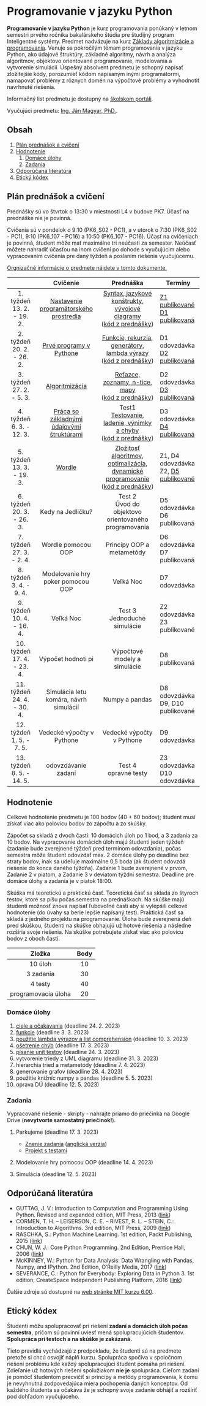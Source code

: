 # Programovanie v jazyku Python

**Programovanie v jazyku Python** je kurz programovania ponúkaný v letnom semestri prvého ročníka bakalárskeho štúdia pre študijný program Inteligentné systémy. Predmet nadväzuje na kurz [Základy algoritmizácie a programovania](https://kurzy.kpi.fei.tuke.sk/zap/). Venuje sa pokročilým témam programovania v jazyku Python, ako údajové štruktúry, základné algoritmy, návrh a analýza algoritmov, objektovo orientované programovanie, modelovania a vytvorenie simulácií. Úspešný absolvent predmetu je schopný napísať zložitejšie kódy, porozumieť kódom napísaným inými programátormi, namapovať problémy z rôznych domén na výpočtové problémy a vyhodnotiť navrhnuté riešenia.

Informačný list predmetu je dostupný na [školskom portáli](https://maisportal.tuke.sk/portal/studijneProgramy.mais).

Vyučujúci predmetu: [Ing. Ján Magyar, PhD.](http://www.cloudai.sk/people-janmagyar/).

## Obsah
1. [Plán prednášok a cvičení](#plan)
2. [Hodnotenie](#grading)
    1. [Domáce úlohy](#homeworks)
    2. [Zadania](#assignments)
    <!--3. [Skúška](#exam)-->
3. [Odporúčaná literatúra](#textbooks)
4. [Etický kódex](#collaboration)

## Plán prednášok a cvičení <a name="plan"></a>
Prednášky sú vo štvrtok o 13:30 v miestnosti L4 v budove PK7. Účasť na prednáške nie je povinná.

Cvičenia sú v pondelok o 9:10 (PK6_S02 - PC1), a v utorok o 7:30 (PK6_S02 - PC1), 9:10 (PK6_107 - PC16) a 10:50 (PK6_107 - PC16). Účasť na cvičeniach je povinná, študent môže mať maximálne tri neúčasti za semester. Neúčasť môžete nahradiť účasťou na inom cvičení po dohode s vyučujúcim alebo vypracovaním cvičenia pre daný týždeň a poslaním riešenia vyučujúcemu.

[Orgnizačné informácie o predmete nájdete v tomto dokumente.](lectures/Lecture-00.pdf)

|                               |                  Cvičenie                 |                           Prednáška                          |                        Termíny                          |
|:-----------------------------:|:-----------------------------------------:|:------------------------------------------------------------:|---------------------------------------------------------|
|  1. týždeň<br>13. 2. - 19. 2. |   [Nastavenie programátorského prostredia](labs/lab01-setting-up.ipynb)  |        [Syntax, jazykové konštrukty, vývojové diagramy](lectures/Lecture-01.pdf)<br>([kód z prednášky](lectures/codes/lecture01.ipynb))        |            [Z1 publikované](assignments/Zadanie1.pdf)<br>[D1 publikovaná](assignments/homeworks/homework01.md)             |
|  2. týždeň<br>20. 2. - 26. 2. |          [Prvé programy v Pythone](labs/lab02-first-baby-steps.ipynb)          |         [Funkcie, rekurzia, generátory, lambda výrazy](lectures/Lecture-02.pdf)<br>([kód z prednášky](lectures/codes/lecture02.ipynb))         |             D1 odovzdávka<br>[D2 publikovaná](assignments/homeworks/homework02.md)             |
|  3. týždeň<br>27. 2. - 5. 3.  |               [Algoritmizácia](labs/lab03-functions-and-algorithmization.ipynb)              |                [Reťazce, zoznamy, n-tice, mapy](lectures/Lecture-03.pdf)<br>([kód z prednášky](lectures/codes/lecture03.ipynb))                |             D2 odovzdávka<br>[D3 publikovaná](assignments/homeworks/homework03.md)             |
|  4. týždeň<br>6. 3. - 12. 3.  | [Práca so základnými údajovými štruktúrami](labs/lab04-a-look-at-the-table.ipynb) |        Test1<br>[Testovanie, ladenie, výnimky a chyby](lectures/Lecture-04.pdf)<br>([kód z prednášky](lectures/codes/lecture04.ipynb))         |             D3 odovzdávka<br>[D4 publikovaná](assignments/homeworks/homework04.md)             |
|  5. týždeň<br>13. 3. - 19. 3. |                   [Wordle](labs/lab05-wordle.ipynb)                  | [Zložitosť algoritmov, optimalizácia, dynamické programovanie](lectures/Lecture-05.pdf)<br>([kód z prednášky](lectures/codes/lecture05.ipynb)) |         Z1, D4 odovzdávka<br>Z2, [D5 publikované](assignments/homeworks/homework05.md)         |
|  6. týždeň<br>20. 3. - 26. 3. |             Kedy na Jedličku?             |    Test 2<br>Úvod do objektovo orientovaného programovania   |             D5 odovzdávka<br>D6 publikovaná             |
|  7. týždeň<br>27. 3. - 2. 4.  |             Wordle pomocou OOP            |                   Princípy OOP a metametódy                  |             D6 odovzdávka<br>D7 publikovaná             |
|  8. týždeň<br>3. 4. - 9. 4.   |     Modelovanie hry poker pomocou OOP     |                           Veľká Noc                          |                      D7 odovzdávka                      |
|  9. týždeň<br>10. 4. - 16. 4. |                 Veľká Noc                 |                Test 3<br>Jednoduché simulácie                |             Z2 odovzdávka<br>Z3 publikované             |
| 10. týždeň<br>17. 4. - 23. 4. |           Výpočet hodnoti pi              |                Výpočtové modely a simulácie                  |                      D8 publikovaná                     |
| 11. týždeň<br>24. 4. - 30. 4. |   Simulácia letu komára, návrh simulácií  |                        Numpy a pandas                        |           D8 odovzdávka<br>D9, D10 publikované          |
| 12. týždeň<br>1. 5. - 7. 5.   |         Vedecké výpočty v Pythone         |                   Vedecké výpočty v Pythone                  |                      D9 odovzdávka                      |
| 13. týždeň<br>8. 5. - 14. 5.  |            odovzdávanie zadaní            |                    Test 4<br>opravné testy                   |             Z3 odovzdávka<br>D10 odovzdávka             |

## Hodnotenie <a name="grading"></a>

Celkové hodnotenie predmetu je 100 bodov (40 + 60 bodov); študent musí získať viac ako polovicu bodov zo zápočtu a zo skúšky.

Zápočet sa skladá z dvoch častí: 10 domácich úloh po 1 bod, a 3 zadania za 10 bodov. Na vypracovanie domácich úloh majú študenti jeden týždeň (zadanie bude zverejnené týždeň pred termínom odovzdania), počas semestra môže študent odovzdať max. 2 domáce úlohy po deadline bez straty bodov, inak sa udeľuje maximálne 0,5 boda (ak študent odovzdá riešenie do konca daného týždňa). Zadanie 1 bude zverejnené v prvom, Zadanie 2 v piatom, a Zadanie 3 v deviatom týždni semestra. Deadline pre domáce úlohy a zadania je v piatok 18:00.

Skúška má teoretickú a praktickú časť. Teoretická časť sa skladá zo štyroch testov, ktoré sa píšu počas semestra na prednáškach. Na skúške majú študenti možnosť znova napísať ľubovoľné časti aby si vylepšili celkové hodnotenie (do úvahy sa berie lepšie napísaný test). Praktická časť sa skladá z jedného projektu na programovanie. Úloha bude zverejnená deň pred skúškou, študenti na skúške obhajujú už hotové riešenia a následne rozšíria svoje riešenia. Na skúške potrebujete získať viac ako polovicu bodov z oboch častí.

|        Zložka       | Body |
|:-------------------:|:----:|
|       10 úloh       |  10  |
|      3 zadania      |  30  |
|       4 testy       |  40  |
| programovacia úloha |  20  |

### Domáce úlohy <a name="homeworks"></a>
1. [ciele a očakávania](assignments/homeworks/homework01.md) (deadline 24. 2. 2023)
2. [funkcie](assignments/homeworks/homework02.md) (deadline 3. 3. 2023)
3. [použitie lambda výrazov a list comprehension](assignments/homeworks/homework03.md) (deadline 10. 3. 2023)
4. [ošetrenie chýb](assignments/homeworks/homework04.md) (deadline 17. 3. 2023)
5. [písanie unit testov](assignments/homeworks/homework05.md) (deadline 24. 3. 2023)
6. vytvorenie triedy z UML diagramu (deadline 31. 3. 2023)
7. hierarchia tried a metametódy (deadline 7. 4. 2023)
8. generovanie grafov (deadline 28. 4. 2023)
9. použitie knižníc numpy a pandas (deadline 5. 5. 2023)
10. oprava DÚ (deadline 12. 5. 2023)

### Zadania <a name="assignments"></a>
Vypracované riešenie - skripty - nahrajte priamo do priečinka na Google Drive (**nevytvorte samostatný priečinok!**).

1. Parkujeme (deadline 17. 3. 2023)

    * [Znenie zadania](assignments/Zadanie1.pdf) ([anglická verzia](assignments/Assignment1.pdf))
    * [Projekt s testami](assignments/Zadanie1.zip)

2. Modelovanie hry pomocou OOP (deadline 14. 4. 2023)
3. Simulácia (deadline 12. 5. 2023)

<!--### Skúška <a name="exam"></a>-->

## Odporúčaná literatúra <a name="textbooks"></a>

* GUTTAG, J. V.: Introduction to Computation and Programming Using Python. Revised and expanded edition, MIT Press, 2013 ([link](https://doc.lagout.org/programmation/python/Introduction%20to%20Computation%20and%20Programming%20using%20Python%20%28rev.%20ed.%29%20%5BGuttag%202013-08-09%5D.pdf))
* CORMEN, T. H. – LEISERSON, C. E. – RIVEST, R. L. – STEIN, C.: Introduction to Algorithms. 3rd edition, MIT Press, 2009 ([link](https://ms.sapientia.ro/~kasa/Algorithms_3rd.pdf))
* RASCHKA, S.: Python Machine Learning. 1st edition, Packt Publishing, 2015 ([link](https://www.amazon.com/Python-Machine-Learning-scikit-learn-TensorFlow-ebook/dp/B0742K7HYF))
* CHUN, W. J.: Core Python Programming. 2nd Edition, Prentice Hall, 2006 ([link](https://www.amazon.com/Core-Python-Programming-Wesley-Chun/dp/0132269937))
* McKINNEY, W.: Python for Data Analysis: Data Wrangling with Pandas, Numpy, and IPython. 2nd Edition, O’Reilly Media, 2017 ([link](https://www.amazon.com/Python-Data-Analysis-Wrangling-IPython/dp/1491957662))
* SEVERANCE, C.: Python for Everybody: Exploring Data in Python 3. 1st edition, CreateSpace Independent Publishing Platform, 2016 ([link](https://www.amazon.com/Python-Everybody-Exploring-Data/dp/1530051126))

Ďalšie zdroje sú dostupné na [web stránke MIT kurzu 6.00](https://ocw.mit.edu/courses/electrical-engineering-and-computer-science/6-00-introduction-to-computer-science-and-programming-fall-2008/index.htm).

## Etický kódex <a name="collaboration"></a>
Študenti môžu spolupracovať pri riešení **zadaní a domácich úloh počas semestra**, pričom sú povinní uviesť mená spolupracujúcich študentov. **Spolupráca pri testoch a na skúške je zakázaná.**

Tieto pravidlá vychádzajú z predpokladu, že študenti sú na predmete pretože si chcú osvojiť náplň kurzu. Spolupráca spočíva v spoločnom riešení problému kde každý spolupracujúci študent pomáha pri riešení. Zdieľanie už hotových riešení spolužiakom **nie je** spolupráca. Cieľom zadaní je pomôcť študentom precvičiť si princípy a metódy programovania, k čomu je nevyhnutná zodpovedajúca miera pochopenia daných konceptov. Od každého študenta sa očakáva že je schopný svoje zadanie obhájiť a rozšíriť pod dohľadom vyučujúceho.
